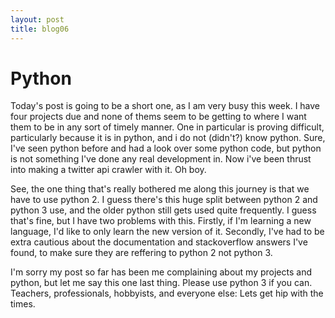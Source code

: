 ```yaml
---
layout: post
title: blog06
---
```

# Python

Today's post is going to be a short one, as I am very busy this week. I have four projects due and none of thems seem to be getting to where I want them to be in any sort of timely manner. One in particular is proving difficult, particularly because it is in python, and i do not (didn't?) know python. Sure, I've seen python before and had a look over some python code, but python is not something I've done any real development in. Now i've been thrust into making a twitter api crawler with it. Oh boy.

See, the one thing that's really bothered me along this journey is that we have to use python 2. I guess there's this huge split between python 2 and python 3 use, and the older python still gets used quite frequently. I guess that's fine, but I have two problems with this. Firstly, if I'm learning a new language, I'd like to only learn the new version of it. Secondly, I've had to be extra cautious about the documentation and stackoverflow answers I've found, to make sure they are reffering to python 2 not python 3.

I'm sorry my post so far has been me complaining about my projects and python, but let me say this one last thing. Please use python 3 if you can. Teachers, professionals, hobbyists, and everyone else: Lets get hip with the times.